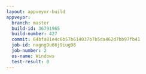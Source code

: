 ```yaml
---
layout: appveyor-build
appveyor:
  branch: master
  build-id: 36791965
  build-number: 427
  commit: 64bfa81e4c6b57b614037b7b5da462d7bb97fb41
  job-id: nxgng9u66j9iug98
  job-number: 2
  os-name: Windows
  test-result: 0
---
```

